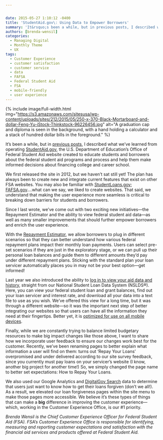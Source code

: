 ```yaml
---


date: 2015-05-27 1:10:12 -0400
title: 'StudentAid.gov\: Using Data to Empower Borrowers'
summary: 'It&rsquo;s been a while, but in previous posts, I described what we&rsquo;ve learned from operating StudentAid.gov, the U.S. Department of Education&rsquo;s Office of Federal Student Aid website created to educate students and borrowers about the federal student aid programs and process and help them make informed decisions about financing college and career school. We first'
authors: [brenda-wensil]
categories:
  - Managing Digital
  - Monthly Theme
  - UX
tags:
  - Customer Experience
  - customer satisfaction
  - customer service
  - data
  - FAFSA
  - Federal Student Aid
  - FSA
  - mobile-friendly
  - user experience
---
```



{% include image/full-width.html img="https://s3.amazonaws.com/sitesusa/wp-content/uploads/sites/212/2015/05/250-x-370-Black-Mortarboard-and-dollar-Feng-Yu-iStock-Thinkstock-96226456.jpg" alt="A graduation cap and diploma is seen in the background, with a hand holding a calculator and a stack of hundred dollar bills in the foreground." %} 

It’s been a while, but in [previous posts](https://www.WHATEVER/2013/09/13/studentaid-govs-1st-year-what-weve-learned-and-where-were-going/ "StudentAid.gov’s 1st Year: What We’ve Learned and Where We’re Going"), I described what we’ve learned from operating [StudentAid.gov](https://studentaid.ed.gov/sa/), the U.S. Department of Education’s Office of Federal Student Aid website created to educate students and borrowers about the federal student aid programs and process and help them make informed decisions about financing college and career school.

We first released the site in 2012, but we haven’t sat still yet! The plan has always been to create new and integrate current features that exist on other FSA websites. You may also be familiar with [StudentLoans.gov](https://studentloans.gov/myDirectLoan/index.action); [FAFSA.gov](http://fafsa.gov/)….what can we say, we liked to create websites. That said, we understand that making the user experience more seamless is critical to breaking down barriers for students and borrowers.

Since I last wrote, we’ve come out with two exciting new initiatives—the Repayment Estimator and the ability to view federal student aid data—as well as many smaller improvements that should further empower borrowers and enrich the user experience.

With the [Repayment Estimator](https://studentloans.gov/myDirectLoan/mobile/repayment/repaymentEstimator.action), we allow borrowers to plug in different scenarios so that they can better understand how various federal repayment plans impact their monthly loan payments. Users can select pre-set scenarios if they are just in the exploratory stage, or we can pull up their personal loan balances and guide them to different amounts they’d pay under different repayment plans. Sticking with the standard plan your loan servicer automatically places you in may not be your best option—get informed!

Last year we also introduced the ability to [log in to view your aid data and history](http://studentaid.gov/login), straight from our National Student Loan Data System (NSLDS®). Here, you can view your federal student loan and grant balances, find out your loan servicer and interest rate, and download all your data into a text file to use as you wish. We’ve offered this view for a long time, but it was through a different website—so it was the important next step of better integrating our websites so that users can have all the information they need at their fingertips. Better yet, it is [optimized for use on all mobile devices](https://www.WHATEVER/tag/mobile-friendly/).

Finally, while we are constantly trying to balance limited budgetary resources to make big impact changes like those above, I want to share how we incorporate user feedback to ensure our changes work best for the customer. Recently, we’ve been renaming pages to better explain what information a user will find on them: turns out ‘Repay Your Loans’ overpromised and under delivered according to our site survey feedback, since you currently must pay loans on your servicer’s website (I know, another big project for another time!) So, we simply changed the page name to better set expectations: How to Repay Your Loans.

We also used our Google Analytics and [DigitalGov Search](https://www.WHATEVER/services/search/ "DigitalGov Search") data to determine that users just want to know how to get their loans forgiven (don’t we all!). As a result, we elevated our loan forgiveness pages within the site menu to make those pages more accessible. We believe it’s these types of things that can make a **big** difference in improving the customer experience—which, working in the Customer Experience Office, is our #1 priority.

_Brenda Wensil is the Chief Customer Experience Officer for Federal Student Aid (FSA). FSA’s Customer Experience Office is responsible for identifying, measuring and reporting customer expectations and satisfaction with the financial aid services and products offered at Federal Student Aid._